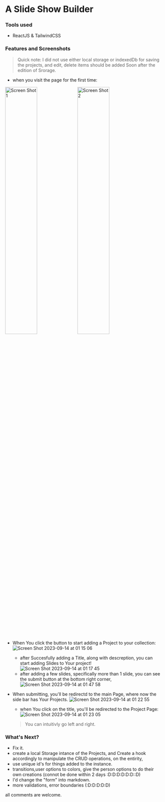 # A Slide Show Builder

### Tools used 
- ReactJS & TailwindCSS

### Features and Screenshots 
> Quick note: I did not use either local storage or indexedDb for saving the projects, and edit, delete items should be added Soon after the edition of Srorage.

- when you visit the page for the first time:



<p float="center">
  <img src="https://github.com/saranatour1/Slider-Builder/assets/77834808/f623a838-fea3-482c-b486-fba86c20bf2e" alt="Screen Shot 1" width="45%">
  <img src="https://github.com/saranatour1/Slider-Builder/assets/77834808/924c78b3-a6d6-4b5e-9e33-891ce9ab04d5" alt="Screen Shot 2" width="45%">
</p>

- When You click the button to start adding a Project to your collection:
![Screen Shot 2023-09-14 at 01 15 06](https://github.com/saranatour1/Slider-Builder/assets/77834808/452904dc-fcd5-474e-9cee-e9b28da5179c)
  - after Succesfully adding a Title, along with descreption, you can start adding Slides to Your project!
     ![Screen Shot 2023-09-14 at 01 17 45](https://github.com/saranatour1/Slider-Builder/assets/77834808/55ced7c5-fd45-423d-aa1a-dec28f022ea5)
  - after adding a few slides, specifically more than 1 slide, you can see the submit button at the bottom right corner,
     ![Screen Shot 2023-09-14 at 01 47 58](https://github.com/saranatour1/Slider-Builder/assets/77834808/450065db-e052-4051-9c43-2b5f1be9233b)

- When submitting, you'll be redirectd to the main Page, where now the side bar has Your Projects.
  ![Screen Shot 2023-09-14 at 01 22 55](https://github.com/saranatour1/Slider-Builder/assets/77834808/bda89657-c0e1-424a-bf79-2fbe394bc600)

  - when You click on the title, you'll be redirected to the Project Page:
  ![Screen Shot 2023-09-14 at 01 23 05](https://github.com/saranatour1/Slider-Builder/assets/77834808/4fdc9cd4-e5bd-4cfa-b5a3-b5a053b7b163)
  > You can intuitivly go left and right.

### What's Next? 
  - Fix it.
  - create a local Storage intance of the Projects, and Create a hook accordingly to manipulate the CRUD operations, on the entirity,
  - use unique id's for things added to the instance.
  - transitions,user options to colors, give the person options to do their own creations (connot be done within 2 days :D:D:D:D:D:D::D)
  - I'd change the "form" into markdown.
  - more validations, error boundaries (:D:D:D:D:D)

all comments are welcome.

